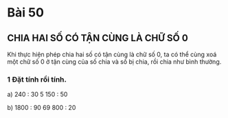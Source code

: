 # Bài 50

## CHIA HAI SỐ CÓ TẬN CÙNG LÀ CHỮ SỐ 0

Khi thực hiện phép chia hai số có tận cùng là chữ số 0, ta có thể cùng xoá một chữ số 0 ở tận cùng của số chia và số bị chia, rồi chia như bình thường.

### 1 Đặt tính rồi tính.

a) 240 : 30
5 150 : 50

b) 1800 : 90
69 800 : 20
